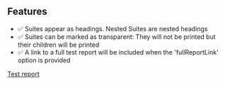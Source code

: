 
## Features
- :white_check_mark: Suites appear as headings. Nested Suites are nested headings
- :white_check_mark: Suites can be marked as transparent: They will not be printed but their children will be printed
- :white_check_mark: A link to a full test report will be included when the 'fullReportLink' option is provided

[Test report](playwright-report/index.html)
